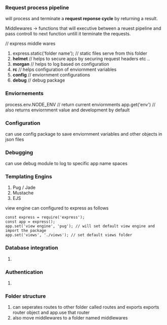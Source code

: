 ### Request process pipeline 

will process and terminate a **request reponse cycle** by returning a result.

Middlewares -> functions that will executive between a reuest pipeline and pass controll to next function untill it terminate the requests.

// express middle wares
1. express.static('folder name'); // static files serve from this folder
2. **helmet** // helps to secure apps by securing request headers etc ..
3. **morgan** // helps to log based on configuration
4. **rc** // helps configuration of enviornment variables 
5. **config** // enviornment configurations
6. **debug** // debug package 
### Enviornements

process.env.NODE_ENV // return current enviornments
app.get('env') // also returns enviornment value and development by default

### Configuration 

can use config package to save enviornment variables and other objects in json files

### Debugging

can use debug module to log to specific app name spaces

### Templating Engins

1. Pug / Jade
2. Mustache
3. EJS

view engine can configured to express as follows

```
const express = require('express');
const app = express();
app.set('view engine', 'pug'); // will set default view engine and import the package
app.set('views', './views'); // set default views folder

```

### Database integration

1. 

### Authentication

1. 

### Folder structure

1. can seperates routes to other folder called routes and exports exports router object and app.use that router
2. also move middlewares to a folder named middlewares

